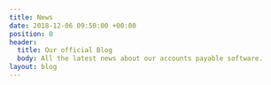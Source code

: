 ```yaml
---
title: News
date: 2018-12-06 09:50:00 +00:00
position: 0
header:
  title: Our official Blog
  body: All the latest news about our accounts payable software.
layout: blog
---
```


